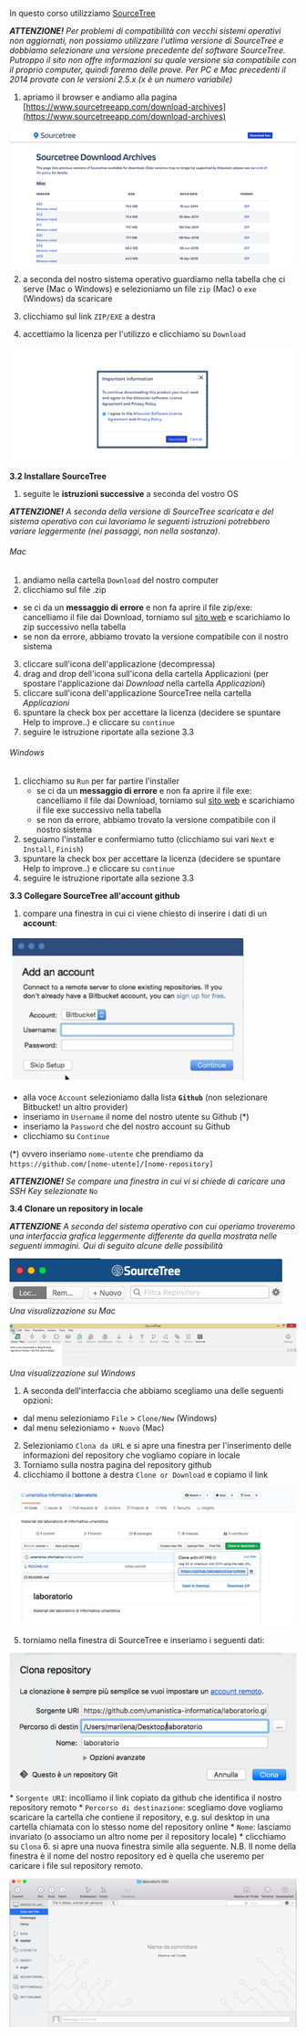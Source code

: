 In questo corso utilizziamo [SourceTree](https://www.sourcetreeapp.com/)

_**ATTENZIONE!** Per problemi di compatibilità con vecchi sistemi operativi non aggiornati, non possiamo utilizzare l'utlima versione di SourceTree e dobbiamo selezionare una versione precedente del software SourceTree. Putroppo il sito non offre informazioni su quale versione sia compatibile con il proprio computer, quindi faremo delle prove. Per PC e Mac precedenti il 2014 provate con le versioni 2.5.x (x è un numero variabile)_

1. apriamo il browser e andiamo alla pagina [https://www.sourcetreeapp.com/download-archives](https://www.sourcetreeapp.com/download-archives)

![download](download.png)

2. a seconda del nostro sistema operativo guardiamo nella tabella che ci serve (Mac o Windows) e selezioniamo un file `zip` (Mac) o `exe` (Windows) da scaricare

3. clicchiamo sul link `ZIP/EXE` a destra

4. accettiamo la licenza per l'utilizzo e clicchiamo su `Download`

![agree](agreement.png)

**3.2 Installare SourceTree**

1. seguite le **istruzioni successive** a seconda del vostro OS

_**ATTENZIONE!** A seconda della versione di SourceTree scaricata e del sistema operativo con cui lavoriamo le seguenti istruzioni potrebbero variare leggermente (nei passaggi, non nella sostanza)._

###### Mac

 1. andiamo nella cartella `Download` del nostro computer
 2. clicchiamo sul file .zip
  * se ci da un **messaggio di errore** e non fa aprire il file zip/exe: cancelliamo il file dai Download, torniamo sul [sito web](https://www.sourcetreeapp.com/download-archives) e scarichiamo lo zip successivo nella tabella
  * se non da errore, abbiamo trovato la versione compatibile con il nostro sistema
 3. cliccare sull'icona dell'applicazione (decompressa)
 4. drag and drop dell'icona sull'icona della cartella Applicazioni (per spostare l'applicazione dai _Download_ nella cartella _Applicazioni_)
 5. cliccare sull'icona dell'applicazione SourceTree nella cartella _Applicazioni_
 6. spuntare la check box per accettare la licenza (decidere se spuntare Help to improve..) e cliccare su `continue`
 7. seguire le istruzione riportate alla sezione 3.3

###### Windows

 1. clicchiamo su `Run` per far partire l'installer
    * se ci da un **messaggio di errore** e non fa aprire il file exe: cancelliamo il file dai Download, torniamo sul [sito web](https://www.sourcetreeapp.com/download-archives) e scarichiamo il file exe successivo nella tabella
    * se non da errore, abbiamo trovato la versione compatibile con il nostro sistema
  2. seguiamo l'installer e confermiamo tutto (clicchiamo sui vari `Next` e `Install`, `Finish`)
  3. spuntare la check box per accettare la licenza (decidere se spuntare Help to improve..) e cliccare su `continue`
  4. seguire le istruzione riportate alla sezione 3.3


**3.3 Collegare SourceTree all'account github**

1. compare una finestra in cui ci viene chiesto di inserire i dati di un **account**:

 ![account.png](account.png)

 * alla voce `Account` selezioniamo dalla lista **`Github`** (non selezionare Bitbucket! un altro provider)
 * inseriamo in `Username` il nome del nostro utente su Github (\*)
 * inseriamo la `Password` che del nostro account su Github
 * clicchiamo su `Continue`

(\*) ovvero inseriamo `nome-utente` che prendiamo da `https://github.com/[nome-utente]/[nome-repository]`

_**ATTENZIONE!** Se compare una finestra in cui vi si chiede di caricare una SSH Key selezionate_ `No`

**3.4 Clonare un repository in locale**

_**ATTENZIONE** A seconda del sistema operativo con cui operiamo troveremo una interfaccia grafica leggermente differente da quella mostrata nelle seguenti immagini. Qui di seguito alcune delle possibilità_

![sourcetreeclone.png](sourcetreeclone.png)
_Una visualizzazione su Mac_

![sourcetreewindows.png](sourcetreewindows.png)
_Una visualizzazione sul Windows_

 1. A seconda dell'interfaccia che abbiamo scegliamo una delle seguenti opzioni:

   * dal menu selezioniamo `File` > `Clone/New` (Windows)
   * dal menu selezioniamo `+ Nuovo` (Mac)
 2. Selezioniamo `Clona da URL` e si apre una finestra per l'inserimento delle informazioni del repository che vogliamo copiare in locale
 3. Torniamo sulla nostra pagina del repository github
 4. clicchiamo il bottone a destra `Clone or Download` e copiamo il link

![clone.png](clone.png)

 5. torniamo nella finestra di SourceTree e inseriamo i seguenti dati:

 ![clonerepo.png](clonerepo.png)
    * `Sorgente URI`: incolliamo il link copiato da github che identifica il nostro repository remoto
    * `Percorso di destinazione`: scegliamo dove vogliamo scaricare la cartella che contiene il repository, e.g. sul desktop in una cartella chiamata con lo stesso nome del repository online
    * `Nome`: lasciamo invariato (o associamo un altro nome per il repository locale)
    * clicchiamo su `Clona`
 6. si apre una nuova finestra simile alla seguente. N.B. Il nome della finestra è il nome del nostro repository ed è quella che useremo per caricare i file sul repository remoto.

 ![done.png](done.png)
